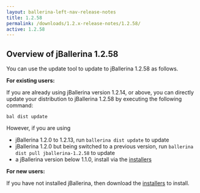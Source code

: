 ```yaml
---
layout: ballerina-left-nav-release-notes
title: 1.2.58
permalink: /downloads/1.2.x-release-notes/1.2.58/
active: 1.2.58
---
```


## Overview of jBallerina 1.2.58

<!-- COMMENT OUT ONLY THE APPLICABLE ONE FROM THE BELOW -->

<!-- The jBallerina 1.2.58 patch release improves upon the <PREVIOUS_RELEASE_VERSION> release by addressing a few security improvements. -->

<!-- The jBallerina 1.2.58 patch release improves upon the <PREVIOUS_RELEASE_VERSION> release by addressing a few security improvements. -->

You can use the update tool to update to jBallerina 1.2.58 as follows.

**For existing users:**

If you are already using jBallerina version 1.2.14, or above, you can directly update your distribution to jBallerina 1.2.58 by executing the following command:

```
bal dist update
```

However, if you are using

- jBallerina 1.2.0 to 1.2.13, run `ballerina dist update` to update
- jBallerina 1.2.0 but being switched to a previous version, run `ballerina dist pull jballerina-1.2.58` to update
- a jBallerina version below 1.1.0, install via the [installers](https://ballerina.io/downloads/)


**For new users:**

If you have not installed jBallerina, then download the [installers](https://ballerina.io/downloads/) to install.

<style>.cGitButtonContainer, .cBallerinaTocContainer {display:none;}</style>
